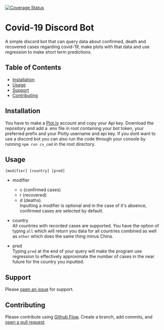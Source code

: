 [![Coverage Status](https://coveralls.io/repos/github/AntoniosBarotsis/coronaBot/badge.svg?branch=master)](https://coveralls.io/github/AntoniosBarotsis/coronaBot?branch=master)

# Covid-19 Discord Bot

A simple discord bot that can query data about confirmed, death and recovered cases regarding covid-19, make plots with that data and use regression to make short term predictions. 

## Table of Contents

- [Installation](#installation)
- [Usage](#usage)
- [Support](#support)
- [Contributing](#contributing)

## Installation

You have to make a [Plot.ly](https://chart-studio.plot.ly/feed/#/) account and copy your Api key.
Download the repository and add a .env file in root containing your bot token, your preferred prefix and your Plotly username and api key.
If you dont want to use a discord bot you can also run the code through your console by running ``npm run cv_cmd`` in the root directory.

## Usage

``[modifier] [country] [pred]``

- modifier
   - c (confirmed cases)
   - r (recovered)
   - d (deaths). \
   Inputting a modifier is optional and in the case of it's absence, confirmed cases are selected by default.
   
- country \
    All countries with recorded cases are supported. You have the option of typing ``all`` which
    will return you data for all countries combined as well as ``other`` which does the same thing
    minus China.
    
- pred \
    Typing ``pred`` at the end of your query will make the program use regression to effectively
    approximate the number of cases in the near future for the country you inputted.
    
## Support
   
Please [open an issue](https://github.com/AntoniosBarotsis/coronaBot/issues/new) for support.

## Contributing

Please contribute using [Github Flow](https://guides.github.com/introduction/flow/). 
Create a branch, add commits, and [open a pull request](https://github.com/AntoniosBarotsis/coronaBot/compare).
